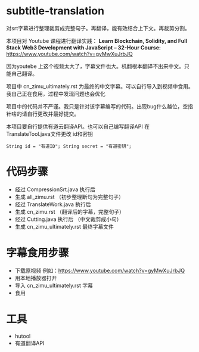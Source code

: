# subtitle-translation

对srt字幕进行整理裁剪成完整句子。再翻译，能有效结合上下文。再裁剪分割。

本项目对 Youtube 课程进行翻译实践：
**Learn Blockchain, Solidity, and Full Stack Web3 Development with JavaScript – 32-Hour Course:**
https://www.youtube.com/watch?v=gyMwXuJrbJQ

因为youtebe 上这个视频太大了，字幕文件也大。机翻根本翻译不出来中文。只能自己翻译。

项目中 cn_zimu_ultimately.rst 为最终的中文字幕。可以自行导入到视频中食用。我自己正在食用，过程中发现问题也会优化

项目中的代码并不严谨。我只是针对该字幕编写的代码。出现bug什么越位，空指针啥的请自行更改并最好提交。

本项目要自行提供有道云翻译API。也可以自己编写翻译API
在 TranslateTool.java文件更改 id和密钥 <br/>

`String id = "有道ID";
String secret = "有道密钥";`

# 代码步骤

* 经过 CompressionSrt.java 执行后
* 生成 all_zimu.rst （初步整理断句为完整句子）
* 经过 TranslateWork.java 执行后
* 生成 cn_zimu.rst （翻译后的字幕，完整句子）
* 经过 Cutting.java 执行后 （中文裁剪成小句）
* 生成 cn_zimu_ultimately.rst 最终字幕文件

# 字幕食用步骤
* 下载原视频 例如：https://www.youtube.com/watch?v=gyMwXuJrbJQ
* 用本地播放器打开
* 导入 cn_zimu_ultimately.rst 字幕
* 食用

# 工具
* hutool
* 有道翻译API
